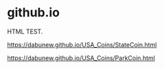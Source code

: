 # github.io
HTML TEST.

https://dabunew.github.io/USA_Coins/StateCoin.html

https://dabunew.github.io/USA_Coins/ParkCoin.html
